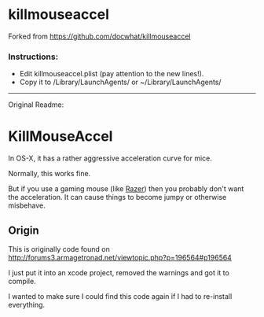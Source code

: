 # killmouseaccel

Forked from https://github.com/docwhat/killmouseaccel

### Instructions:

* Edit killmouseaccel.plist (pay attention to the new lines!).
* Copy it to /Library/LaunchAgents/ or ~/Library/LaunchAgents/

---

Original Readme:

# KillMouseAccel

In OS-X, it has a rather aggressive acceleration curve for mice.

Normally, this works fine.

But if you use a gaming mouse (like [Razer](http://www.razerzone.com/)) then you probably don't want the acceleration.  It can cause things to become jumpy or otherwise misbehave.

## Origin

This is originally code found on http://forums3.armagetronad.net/viewtopic.php?p=196564#p196564

I just put it into an xcode project, removed the warnings and got it to compile.

I wanted to make sure I could find this code again if I had to re-install everything.

